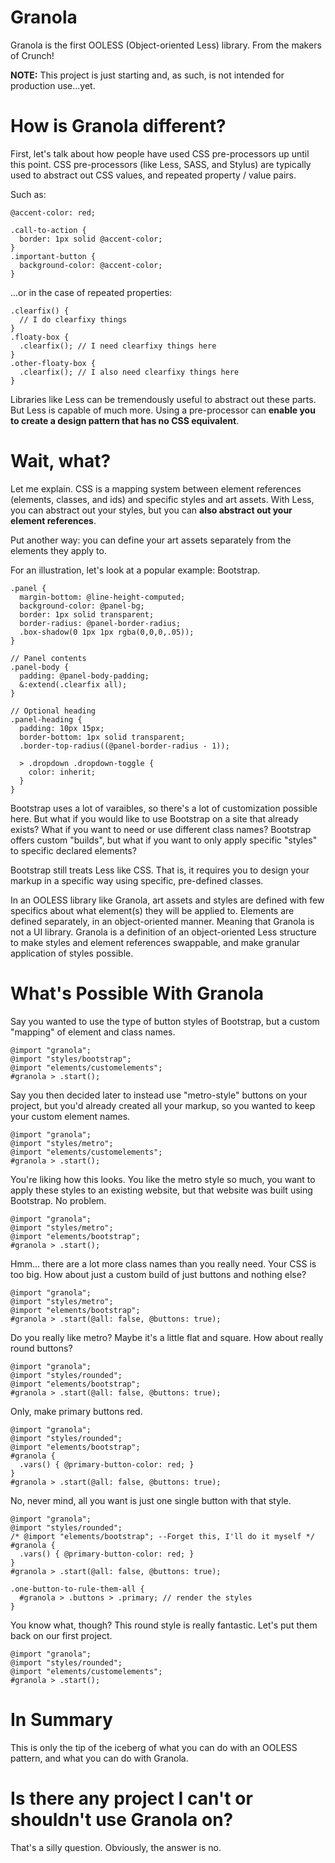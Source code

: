 Granola
=======

Granola is the first OOLESS (Object-oriented Less) library. From the makers of Crunch!

**NOTE:** This project is just starting and, as such, is not intended for production use...yet.

How is Granola different?
===
First, let's talk about how people have used CSS pre-processors up until this point. CSS pre-processors (like Less, SASS, and Stylus) are typically used to abstract out CSS values, and repeated property / value pairs.

Such as:

```
@accent-color: red;

.call-to-action {
  border: 1px solid @accent-color;
}
.important-button {
  background-color: @accent-color;
}
```

...or in the case of repeated properties:

```
.clearfix() {
  // I do clearfixy things
}
.floaty-box {
  .clearfix(); // I need clearfixy things here
}
.other-floaty-box {
  .clearfix(); // I also need clearfixy things here
}
```

Libraries like Less can be tremendously useful to abstract out these parts. But Less is capable of much more. Using a pre-processor can **enable you to create a design pattern that has no CSS equivalent**.

Wait, what?
===
Let me explain. CSS is a mapping system between element references (elements, classes, and ids) and specific styles and art assets. With Less, you can abstract out your styles, but you can **also abstract out your element references**.

Put another way: you can define your art assets separately from the elements they apply to.

For an illustration, let's look at a popular example: Bootstrap.
```
.panel {
  margin-bottom: @line-height-computed;
  background-color: @panel-bg;
  border: 1px solid transparent;
  border-radius: @panel-border-radius;
  .box-shadow(0 1px 1px rgba(0,0,0,.05));
}

// Panel contents
.panel-body {
  padding: @panel-body-padding;
  &:extend(.clearfix all);
}

// Optional heading
.panel-heading {
  padding: 10px 15px;
  border-bottom: 1px solid transparent;
  .border-top-radius((@panel-border-radius - 1));

  > .dropdown .dropdown-toggle {
    color: inherit;
  }
}
```
Bootstrap uses a lot of varaibles, so there's a lot of customization possible here. But what if you would like to use Bootstrap on a site that already exists? What if you want to need or use different class names? Bootstrap offers custom "builds", but what if you want to only apply specific "styles" to specific declared elements?

Bootstrap still treats Less like CSS. That is, it requires you to design your markup in a specific way using specific, pre-defined classes.

In an OOLESS library like Granola, art assets and styles are defined with few specifics about what element(s) they will be applied to. Elements are defined separately, in an object-oriented manner. Meaning that Granola is not a UI library. Granola is a definition of an object-oriented Less structure to make styles and element references swappable, and make granular application of styles possible.

What's Possible With Granola
===
Say you wanted to use the type of button styles of Bootstrap, but a custom "mapping" of element and class names.
```
@import "granola";
@import "styles/bootstrap";
@import "elements/customelements";
#granola > .start();
```
Say you then decided later to instead use "metro-style" buttons on your project, but you'd already created all your markup, so you wanted to keep your custom element names.
```
@import "granola";
@import "styles/metro";
@import "elements/customelements";
#granola > .start();
```
You're liking how this looks. You like the metro style so much, you want to apply these styles to an existing website, but that website was built using Bootstrap. No problem.
```
@import "granola";
@import "styles/metro";
@import "elements/bootstrap";
#granola > .start();
```
Hmm... there are a lot more class names than you really need. Your CSS is too big. How about just a custom build of just buttons and nothing else?

```
@import "granola";
@import "styles/metro";
@import "elements/bootstrap";
#granola > .start(@all: false, @buttons: true);
```
Do you really like metro? Maybe it's a little flat and square. How about really round buttons?
```
@import "granola";
@import "styles/rounded";
@import "elements/bootstrap";
#granola > .start(@all: false, @buttons: true);
```
Only, make primary buttons red.
```
@import "granola";
@import "styles/rounded";
@import "elements/bootstrap";
#granola {
  .vars() { @primary-button-color: red; }
}
#granola > .start(@all: false, @buttons: true);
```
No, never mind, all you want is just one single button with that style.
```
@import "granola";
@import "styles/rounded";
/* @import "elements/bootstrap"; --Forget this, I'll do it myself */
#granola {
  .vars() { @primary-button-color: red; }
}
#granola > .start(@all: false, @buttons: true);

.one-button-to-rule-them-all {
  #granola > .buttons > .primary; // render the styles
}
```
You know what, though? This round style is really fantastic. Let's put them back on our first project.
```
@import "granola";
@import "styles/rounded";
@import "elements/customelements";
#granola > .start();
```

In Summary
===
This is only the tip of the iceberg of what you can do with an OOLESS pattern, and what you can do with Granola. 

Is there any project I can't or shouldn't use Granola on?
===
That's a silly question. Obviously, the answer is no.
